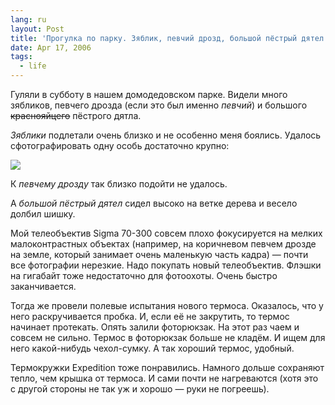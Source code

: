 ```yaml
---
lang: ru
layout: Post
title: 'Прогулка по парку. Зяблик, певчий дрозд, большой пёстрый дятел и испытания термоса'
date: Apr 17, 2006
tags:
  - life
---
```


Гуляли в субботу в нашем домодедовском парке. Видели много зябликов, певчего дрозда (если это был именно *певчий*) и большого ~~краснояйцего~~ пёстрого дятла.

*Зяблики* подлетали очень близко и не особенно меня боялись. Удалось сфотографировать одну особь достаточно крупно:

![](/images/blog/MG-4952.jpg)

К *певчему дрозду* так близко подойти не удалось.

А *большой пёстрый дятел* сидел высоко на ветке дерева и весело долбил шишку.

Мой телеобъектив Sigma 70-300 совсем плохо фокусируется на мелких малоконтрастных объектах (например, на коричневом певчем дрозде на земле, который занимает очень маленькую часть кадра) — почти все фотографии нерезкие. Надо покупать новый телеобъектив. Флэшки на гигабайт тоже недостаточно для фотоохоты. Очень быстро заканчивается.

Тогда же провели полевые испытания нового термоса. Оказалось, что у него раскручивается пробка. И, если её не закрутить, то термос начинает протекать. Опять залили фоторюкзак. На этот раз чаем и совсем не сильно. Термос в фоторюкзак больше не кладём. И ищем для него какой-нибудь чехол-сумку. А так хороший термос, удобный.

Термокружки Expedition тоже понравились. Намного дольше сохраняют тепло, чем крышка от термоса. И сами почти не нагреваются (хотя это с другой стороны не так уж и хорошо — руки не погреешь).
